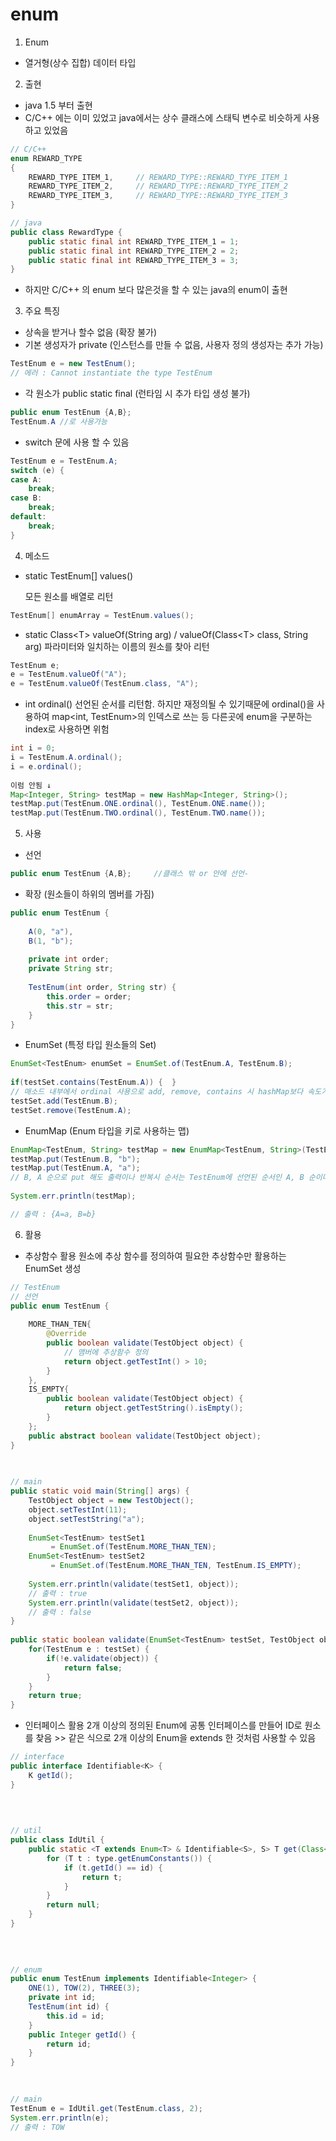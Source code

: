 # enum

1. Enum

* 열거형\(상수 집합\) 데이터 타입



2. 출현

* java 1.5 부터 출현
* C/C++ 에는 이미 있었고 java에서는 상수 클래스에 스태틱 변수로 비슷하게 사용하고 있었음

```java
// C/C++
enum REWARD_TYPE
{
    REWARD_TYPE_ITEM_1,     // REWARD_TYPE::REWARD_TYPE_ITEM_1
    REWARD_TYPE_ITEM_2,     // REWARD_TYPE::REWARD_TYPE_ITEM_2
    REWARD_TYPE_ITEM_3,     // REWARD_TYPE::REWARD_TYPE_ITEM_3
}

// java
public class RewardType {
    public static final int REWARD_TYPE_ITEM_1 = 1;
    public static final int REWARD_TYPE_ITEM_2 = 2;
    public static final int REWARD_TYPE_ITEM_3 = 3;
}
```

* 하지만 C/C++ 의 enum 보다 많은것을 할 수 있는 java의 enum이 출현



3. 주요 특징

* 상속을 받거나 할수 없음 \(확장 불가\)
* 기본 생성자가 private \(인스턴스를 만들 수 없음, 사용자 정의 생성자는 추가 가능\)

```java
TestEnum e = new TestEnum(); 
// 에러 : Cannot instantiate the type TestEnum
```

* 각 원소가 public static final \(런타임 시 추가 타입 생성 불가\)

```java
public enum TestEnum {A,B};
TestEnum.A //로 사용가능
```

* switch 문에 사용 할 수 있음

```java
TestEnum e = TestEnum.A;   
switch (e) {
case A:
    break;
case B:
    break;
default:
    break;
}
```



4. 메소드

* static TestEnum\[\] values\(\)

  모든 원소를 배열로 리턴

```java
TestEnum[] enumArray = TestEnum.values();
```

* static Class&lt;T&gt; valueOf\(String arg\) / valueOf\(Class&lt;T&gt; class, String arg\) 파라미터와 일치하는 이름의 원소를 찾아 리턴

```java
TestEnum e;
e = TestEnum.valueOf("A");
e = TestEnum.valueOf(TestEnum.class, "A");
```

* int ordinal\(\) 선언된 순서를 리턴함. 하지만 재정의될 수 있기때문에 ordinal\(\)을 사용하여 map&lt;int, TestEnum&gt;의 인덱스로 쓰는 등 다른곳에 enum을 구분하는 index로 사용하면 위험

```java
int i = 0;
i = TestEnum.A.ordinal();
i = e.ordinal();
  
이럼 안됨 ↓
Map<Integer, String> testMap = new HashMap<Integer, String>();
testMap.put(TestEnum.ONE.ordinal(), TestEnum.ONE.name());
testMap.put(TestEnum.TWO.ordinal(), TestEnum.TWO.name());
```



5. 사용

* 선언

```java
public enum TestEnum {A,B};     //클래스 밖 or 안에 선언-
```

* 확장 \(원소들이 하위의 멤버를 가짐\)

```java
public enum TestEnum {
     
    A(0, "a"),
    B(1, "b");
     
    private int order;
    private String str;
     
    TestEnum(int order, String str) {
        this.order = order;
        this.str = str;
    }
}
```

* EnumSet \(특정 타입 원소들의 Set\)

```java
EnumSet<TestEnum> enumSet = EnumSet.of(TestEnum.A, TestEnum.B);
  
if(testSet.contains(TestEnum.A)) {  }           
// 매소드 내부에서 ordinal 사용으로 add, remove, contains 시 hashMap보다 속도가 빠름
testSet.add(TestEnum.B);
testSet.remove(TestEnum.A);
```

* EnumMap \(Enum 타입을 키로 사용하는 맵\)

```java
EnumMap<TestEnum, String> testMap = new EnumMap<TestEnum, String>(TestEnum.class);
testMap.put(TestEnum.B, "b");  
testMap.put(TestEnum.A, "a");               
// B, A 순으로 put 해도 출력이나 반복시 순서는 TestEnum에 선언된 순서인 A, B 순이다.
  
System.err.println(testMap);                    

// 출력 : {A=a, B=b}
```



6. 활용

* 추상함수 활용 원소에 추상 함수를 정의하여 필요한 추상함수만 활용하는 EnumSet 생성

```java
// TestEnum
// 선언
public enum TestEnum {
     
    MORE_THAN_TEN{
        @Override
        public boolean validate(TestObject object) {
            // 맴버에 추상함수 정의
            return object.getTestInt() > 10;
        }
    },
    IS_EMPTY{
        public boolean validate(TestObject object) {
            return object.getTestString().isEmpty();
        }
    };
    public abstract boolean validate(TestObject object);
}
 

  
// main
public static void main(String[] args) {       
    TestObject object = new TestObject();
    object.setTestInt(11);
    object.setTestString("a");
     
    EnumSet<TestEnum> testSet1
         = EnumSet.of(TestEnum.MORE_THAN_TEN);
    EnumSet<TestEnum> testSet2
         = EnumSet.of(TestEnum.MORE_THAN_TEN, TestEnum.IS_EMPTY);
     
    System.err.println(validate(testSet1, object));
    // 출력 : true
    System.err.println(validate(testSet2, object));  
    // 출력 : false
}
  
public static boolean validate(EnumSet<TestEnum> testSet, TestObject object) {
    for(TestEnum e : testSet) {
        if(!e.validate(object)) {
            return false;
        }
    }
    return true;
}
```

* 인터페이스 활용 2개 이상의 정의된 Enum에 공통 인터페이스를 만들어 ID로 원소를 찾음 &gt;&gt; 같은 식으로 2개 이상의 Enum을 extends 한 것처럼 사용할 수 있음

```java
// interface
public interface Identifiable<K> {
    K getId();
}
 
 

  
// util
public class IdUtil {
    public static <T extends Enum<T> & Identifiable<S>, S> T get(Class<T> type, S id) {
        for (T t : type.getEnumConstants()) {
            if (t.getId() == id) {
                return t;
            }
        }
        return null;
    }
}
 
 

  
// enum
public enum TestEnum implements Identifiable<Integer> {
    ONE(1), TOW(2), THREE(3);
    private int id;
    TestEnum(int id) {
        this.id = id;
    }
    public Integer getId() {
        return id;
    }
}
  

 
// main
TestEnum e = IdUtil.get(TestEnum.class, 2);
System.err.println(e); 
// 출력 : TOW
```

